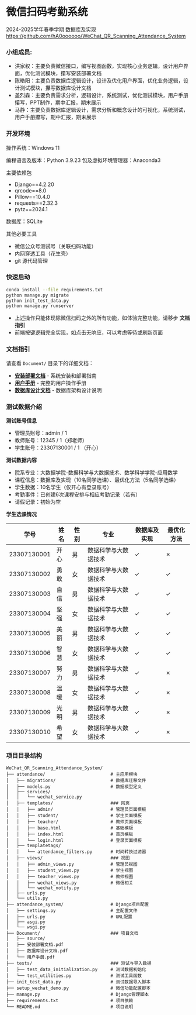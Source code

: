 # 微信扫码考勤系统

2024-2025学年春季学期 数据库及实现  
https://github.com/hA0oooooo/WeChat_QR_Scanning_Attendance_System

### 小组成员: 
* 洪家权：主要负责微信接口，编写视图函数，实现核心业务逻辑，设计用户界面，优化测试模块，攥写安装部署文档
* 陈皓阳：主要负责数据库逻辑设计，设计及优化用户界面，优化业务逻辑，设计测试模块，攥写数据库设计文档
* 盖烈森：主要负责需求分析，逻辑设计，系统测试，优化测试模块，用户手册攥写，PPT制作，期中汇报，期末展示
* 马静：主要负责数据库逻辑设计，需求分析和概念设计的可视化，系统测试，用户手册攥写，期中汇报，期末展示

### 开发环境

操作系统：Windows 11

编程语言及版本：Python 3.9.23
包及虚拟环境管理器：Anaconda3

主要依赖包
* Django==4.2.20
* qrcode==8.0
* Pillow==10.4.0
* requests==2.32.3
* pytz==2024.1 

数据库：SQLite

其他必要工具
* 微信公众号测试号（关联扫码功能）
* 内网穿透工具（花生壳）
* git 源代码管理


### 快速启动

```bash
conda install --file requirements.txt
python manage.py migrate 
python init_test_data.py
python manage.py runserver
```
* 上述操作只能体现除微信扫码之外的所有功能，如体验完整功能，请移步 **文档指引**
* 前端按键逻辑完全实现，如点击无响应，可以考虑等待或刷新页面

### 文档指引

请查看 `Document/` 目录下的详细文档：

- **[安装部署文档](Document/安装部署文档.pdf)** - 系统安装和部署指南
- **[用户手册](Document/用户手册.pdf)** - 完整的用户操作手册
- **[数据库设计文档](Document/数据库设计文档.pdf)** - 数据库架构设计说明


### 测试数据介绍

**测试账号信息**
- 管理员账号：admin / 1
- 教师账号：12345 / 1（郑老师）
- 学生账号：23307130001 / 1 （开心）

**测试数据内容**
- 院系专业：大数据学院-数据科学与大数据技术、数学科学学院-应用数学
- 课程信息：数据库及实现（10名同学选课）、最优化方法（5名同学选课）
- 学生数据：10名学生（仅开心有登录账号）
- 考勤事件：已创建6次课程安排与相应考勤记录（若有）
- 请假记录：初始为空

**学生选课情况**

| 学号 | 姓名 | 性别 | 专业 | 数据库及实现 | 最优化方法 |
|------|------|------|------|-------------|-----------|
| 23307130001 | 开心 | 男 | 数据科学与大数据技术 | ✓ | ✗ |
| 23307130002 | 勇敢 | 女 | 数据科学与大数据技术 | ✓ | ✓ |
| 23307130003 | 自信 | 男 | 数据科学与大数据技术 | ✓ | ✓ |
| 23307130004 | 坚强 | 女 | 数据科学与大数据技术 | ✓ | ✓ |
| 23307130005 | 美丽 | 男 | 数据科学与大数据技术 | ✓ | ✓ |
| 23307130006 | 智慧 | 女 | 数据科学与大数据技术 | ✓ | ✓ |
| 23307130007 | 努力 | 男 | 数据科学与大数据技术 | ✓ | ✗ |
| 23307130008 | 温暖 | 女 | 数据科学与大数据技术 | ✓ | ✗ |
| 23307130009 | 光明 | 男 | 数据科学与大数据技术 | ✓ | ✗ |
| 23307130010 | 希望 | 女 | 数据科学与大数据技术 | ✓ | ✗ |


### 项目目录结构

```
WeChat_QR_Scanning_Attendance_System/
├── attendance/                         # 主应用模块
│   ├── migrations/                     # 数据库迁移文件
│   ├── models.py                       # 数据模型定义
│   ├── services/                       
│   │   └── wechat_service.py           
│   ├── templates/                      ### 网页
│   │   ├── admin/                      # 管理员页面模板
│   │   ├── student/                    # 学生页面模板
│   │   ├── teacher/                    # 教师页面模板
│   │   ├── base.html                   # 基础模板
│   │   ├── index.html                  # 首页模板
│   │   └── login.html                  # 登录页面模板
│   ├── templatetags/                  
│   │   └── attendance_filters.py       # 时间转换过滤器
│   ├── views/                          ### 视图
│   │   ├── admin_views.py              # 管理员视图
│   │   ├── student_views.py            # 学生视图
│   │   ├── teacher_views.py            # 教师视图
│   │   ├── wechat_views.py             # 微信相关
│   │   └── wechat_notify.py            
│   ├── urls.py                         
│   └── utils.py                        
├── attendance_system/                  # Django项目配置
│   ├── settings.py                     # 主配置文件
│   ├── urls.py                         # URL配置
│   ├── asgi.py                         
│   └── wsgi.py                        
├── Document/                           ### 项目文档
│   ├── source/                         
│   ├── 安装部署文档.pdf                
│   ├── 数据库设计文档.pdf              
│   └── 用户手册.pdf                   
├── tests/                              ### 测试与导入数据
│   ├── test_data_initialization.py     # 测试数据初始化
│   └── test_utilities.py               # 测试工具函数
├── init_test_data.py                   # 测试数据导入脚本
├── setup_wechat_demo.py                # 微信功能配置脚本 
├── manage.py                           # Django管理脚本
├── requirements.txt                    # 项目依赖
└── README.md                           # 项目说明
```

